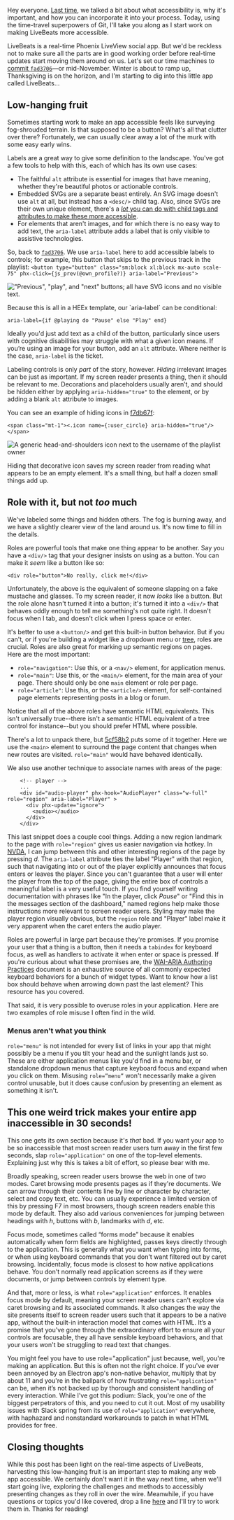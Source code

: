 Hey everyone. [Last time](/blog/intro-to-accessibility/), we talked a bit about what accessibility is, why it's important, and how you can incorporate it into your process.  Today, using the time-travel superpowers of Git, I'll take you along as I start work on making LiveBeats more accessible.
 
LiveBeats is a real-time Phoenix LiveView social app. But we'd be reckless not to make sure all the parts are in good working order before real-time updates start moving them around on us. Let's set our time machines to [commit `fad3706`](https://github.com/fly-apps/live_beats/tree/fad3706)&mdash;or mid-November. Winter is about to ramp up, Thanksgiving is on the horizon, and I'm starting to dig into this little app called LiveBeats...
 
## Low-hanging fruit
 
Sometimes starting work to make an app accessible feels like surveying fog-shrouded terrain. Is that supposed to be a button? What's all that clutter over there? Fortunately, we can usually clear away a lot of the murk with some easy early wins.
 
Labels are a great way to give some definition to the landscape. You've got a few tools to help with this, each of which has its own use cases:
* The faithful `alt` attribute is essential for images that have meaning, whether they're beautiful photos or actionable controls.
* Embedded SVGs are a separate beast entirely. An SVG image doesn't use `alt` at all, but instead has a `<desc/>` child tag. Also, since SVGs are their own unique element, there's a [*lot* you can do with child tags and attributes to make these more accessible](https://www.deque.com/blog/creating-accessible-svgs/).
* For elements that aren't images, and for which there is no easy way to add text, the `aria-label` attribute adds a label that is only visible to assistive technologies.
 
So, back to [`fad3706`](https://github.com/fly-apps/live_beats/tree/fad3706). We use `aria-label` here to add accessible labels to controls; for example, this button that skips to the previous track in the playlist:
`<button type="button" class="sm:block xl:block mx-auto scale-75" phx-click={js_prev(@own_profile?)} aria-label="Previous">`

!["Previous", "play", and "next" buttons; all have SVG icons and no visible text.](prev.png)

<aside class="right-sidenote">
Because this is all in a HEEx template, our `aria-label` can be conditional:

`aria-label={if @playing do "Pause" else "Play" end}`
</aside>

Ideally you'd just add text as a child of the button, particularly since users with cognitive disabilities may struggle with what a given icon means. If you’re using an image for your button, add an `alt` attribute. Where neither is the case, `aria-label` is the ticket.
 
Labeling controls is only *part* of the story, however. *Hiding* irrelevant images can be just as important. If my screen reader presents a thing, then it should be relevant to me. Decorations and placeholders usually aren’t, and should be hidden either by applying `aria-hidden="true"` to the element, or by adding a blank `alt` attribute to images.
 
You can see an example of hiding icons in [f7db67f](https://github.com/fly-apps/live_beats/tree/f7db67f):
 
`<span class="mt-1"><.icon name={:user_circle} aria-hidden="true"/></span>`
 
![A generic head-and-shoulders icon next to the username of the playlist owner](user_circle.png)

Hiding that decorative icon saves my screen reader from reading what appears to be an empty element. It's a small thing, but half a dozen small things add up.
 
## Role with it, but not *too* much
 
We've labeled some things and hidden others. The fog is burning away, and we have a slightly clearer view of the land around us. It's now time to fill in the details.
 
Roles are powerful tools that make one thing appear to be another. Say you have a `<div/>` tag that your designer insists on using as a button. You can make it *seem* like a button like so:
 
`<div role="button">No really, click me!</div>`
 
Unfortunately, the above is the equivalent of someone slapping on a fake mustache and glasses. To my screen reader, it now *looks* like a button. But the role alone hasn't turned it into a button; it's turned it into a `<div/>` that behaves oddly enough to tell me something's not quite right. It doesn't focus when I tab, and doesn't click when I press space or enter. 
 
It's better to use a `<button/>` and get this built-in button behavior. But if you can't, or if you're building a widget like a dropdown menu or [tree](https://www.w3.org/wiki/TreeView), roles are crucial. Roles are also great for marking up semantic regions on pages. Here are the most important:
* `role="navigation"`: Use this, or a `<nav/>` element, for application menus.
* `role="main"`: Use this, or the `<main/>` element, for the main area of your page. There should only be one `main` element or role per page.
* `role="article"`: Use this, or the `<article/>` element, for self-contained page elements representing posts in a blog or forum.
 
Notice that all of the above roles have semantic HTML equivalents. This isn't universally true--there isn't a semantic HTML equivalent of a tree control for instance--but you should prefer HTML where possible.
 
There's a lot to unpack there, but [5cf58b2](https://github.com/fly-apps/live_beats/tree/5cf58b2) puts some of it together. Here we use the `<main>` element to surround the page content that changes when new routes are visited. `role="main"` would have behaved identically. 
 
We also use another technique to associate names with areas of the page:
 
```
    <!-- player -->                                                                                                                
    ...
    <div id="audio-player" phx-hook="AudioPlayer" class="w-full" role="region" aria-label="Player" >                                
      <div phx-update="ignore">                                                                                                    
        <audio></audio>                                                                                                            
      </div>                                                                                                                        
    </div>
```
 
This last snippet does a couple cool things. Adding a new region landmark to the page with `role="region"` gives us easier navigation via hotkey. In [NVDA](https://www.nvaccess.org/about-nvda/), I can jump between this and other interesting regions of the page by pressing _d_. The `aria-label` attribute ties the label "Player" with that region, such that navigating into or out of the player explicitly announces that focus enters or leaves the player. Since you can't guarantee that a user will enter the player from the top of the page, giving the entire box of controls a meaningful label is a very useful touch. If you find yourself writing documentation with phrases like "In the player, click _Pause_" or "Find this in the messages section of the dashboard," named regions help make those instructions more relevant to screen reader users. Styling may make the player region visually obvious, but the `region` role and "Player" label make it very apparent when the caret enters the audio player.

Roles are powerful in large part because they're promises. If you promise your user that a thing is a button, then it needs a `tabindex` for keyboard focus, as well as handlers to activate it when enter or space is pressed. If you're curious about what these promises are, the [WAI-ARIA Authoring Practices](https://www.w3.org/TR/wai-aria-practices-1.1/) document is an exhaustive source of all commonly expected keyboard behaviors for a bunch of widget types. Want to know how a list box should behave when arrowing down past the last element? This resource has you covered.
 
That said, it is very possible to overuse roles in your application. Here are two examples of role misuse I often find in the wild.
 
### Menus aren't what you think
 
`role="menu"` is not intended for every list of links in your app that might possibly be a menu if you tilt your head and the sunlight lands just so. These are either application menus like you'd find in a menu bar, or standalone dropdown menus that capture keyboard focus and expand when you click on them. Misusing `role=”menu”`  won't necessarily make a given control unusable, but it does cause confusion by presenting an element as something it isn't.
 
## This one weird trick makes your entire app inaccessible in 30 seconds!
 
This one gets its own section because it's *that* bad. If you want your app to be so inaccessible that most screen reader users turn away in the first few seconds, slap `role="application"` on one of the top-level elements. Explaining just why this is takes a bit of effort, so please bear with me.
 
Broadly speaking, screen reader users browse the web in one of two modes. Caret browsing mode presents pages as if they're documents. We can arrow through their contents line by line or character by character, select and copy text, etc. You can usually experience a limited version of this by pressing F7 in most browsers, though screen readers enable this mode by default. They also add various conveniences for jumping between headings with _h_, buttons with _b_, landmarks with _d_, etc.
 
Focus mode, sometimes called “forms mode” because it enables automatically when form fields are highlighted, passes keys directly through to the application. This is generally what you want when typing into forms, or when using keyboard commands that you don't want filtered out by caret browsing. Incidentally, focus mode is closest to how native applications behave. You don't normally read application screens as if they were documents, or jump between controls by element type.
 
And that, more or less, is what `role="application"` enforces. It enables focus mode by default, meaning your screen reader users can't explore via caret browsing and its associated commands. It also changes the way the site presents itself to screen reader users such that it appears to be a native app, without the built-in interaction model that comes with HTML. It’s a promise that you've gone through the extraordinary effort to ensure all your controls are focusable, they all have sensible keyboard behaviors, and that your users won't be struggling to read text that changes.
 

You might feel you have to use role="application" just because, well, you're making an application. But this is often not the right choice. If you've ever been annoyed by an Electron app's non-native behavior, multiply that by about 11 and you're in the ballpark of how frustrating `role="application"` can be, when it’s not backed up by thorough and consistent handling of every interaction. While I've got this podium: Slack, you're one of the biggest perpetrators of this, and you need to cut it out. Most of my usability issues with Slack spring from its use of `role="application"` everywhere, with haphazard and nonstandard workarounds to patch in what HTML provides for free. 
 
## Closing thoughts
 
While this post has been light on the real-time aspects of LiveBeats, harvesting this low-hanging fruit is an important step to making any web app accessible. We certainly don't want it in the way next time, when we'll start going live, exploring the challenges and methods to accessibly presenting changes as they roll in over the wire. Meanwhile, if you have questions or topics you'd like covered, drop a line [here](https://community.fly.io/t/accessibility-for-real-time-web-apps/4395) and I'll try to work them in. Thanks for reading!

